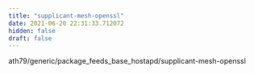 ```yaml
---
title: "supplicant-mesh-openssl"
date: 2021-06-20 22:31:33.712072
hidden: false
draft: false
---
```


ath79/generic/package_feeds_base_hostapd/supplicant-mesh-openssl

